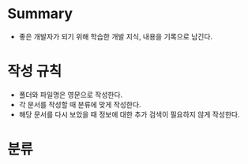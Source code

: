 Summary
===================

+ 좋은 개발자가 되기 위해 학습한 개발 지식, 내용을 기록으로 남긴다.

작성 규칙
===================
+ 폴더와 파일명은 영문으로 작성한다.
+ 각 문서를 작성할 때 분류에 맞게 작성한다.
+ 해당 문서를 다시 보았을 때 정보에 대한 추가 검색이 필요하지 않게 작성한다.

분류
===================







